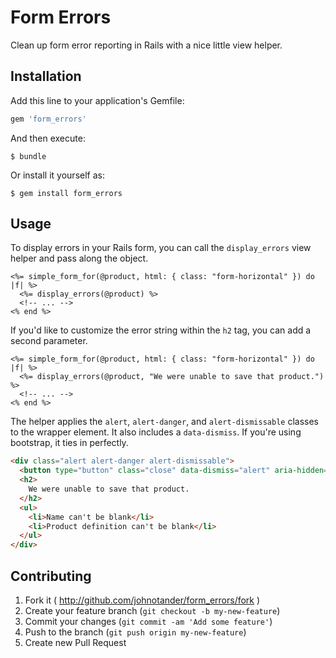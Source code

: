 # Form Errors

Clean up form error reporting in Rails with a nice little view helper.

## Installation

Add this line to your application's Gemfile:

```ruby
gem 'form_errors'
```

And then execute:

```
$ bundle
```

Or install it yourself as:

```
$ gem install form_errors
```

## Usage

To display errors in your Rails form, you can call the `display_errors` view helper and pass along the object.

```html+erb
<%= simple_form_for(@product, html: { class: "form-horizontal" }) do |f| %>
  <%= display_errors(@product) %>
  <!-- ... -->
<% end %>
```

If you'd like to customize the error string within the `h2` tag, you can add a second parameter.

```html+erb
<%= simple_form_for(@product, html: { class: "form-horizontal" }) do |f| %>
  <%= display_errors(@product, "We were unable to save that product.") %>
  <!-- ... -->
<% end %>
```

The helper applies the `alert`, `alert-danger`, and `alert-dismissable` classes to the wrapper element. It also includes a `data-dismiss`. If you're using bootstrap, it ties in perfectly.

```html
<div class="alert alert-danger alert-dismissable">
  <button type="button" class="close" data-dismiss="alert" aria-hidden="true">×</button>
  <h2>
    We were unable to save that product.
  </h2>
  <ul>
    <li>Name can't be blank</li>
    <li>Product definition can't be blank</li>
  </ul>
</div>
```

## Contributing

1. Fork it ( http://github.com/johnotander/form_errors/fork )
2. Create your feature branch (`git checkout -b my-new-feature`)
3. Commit your changes (`git commit -am 'Add some feature'`)
4. Push to the branch (`git push origin my-new-feature`)
5. Create new Pull Request
